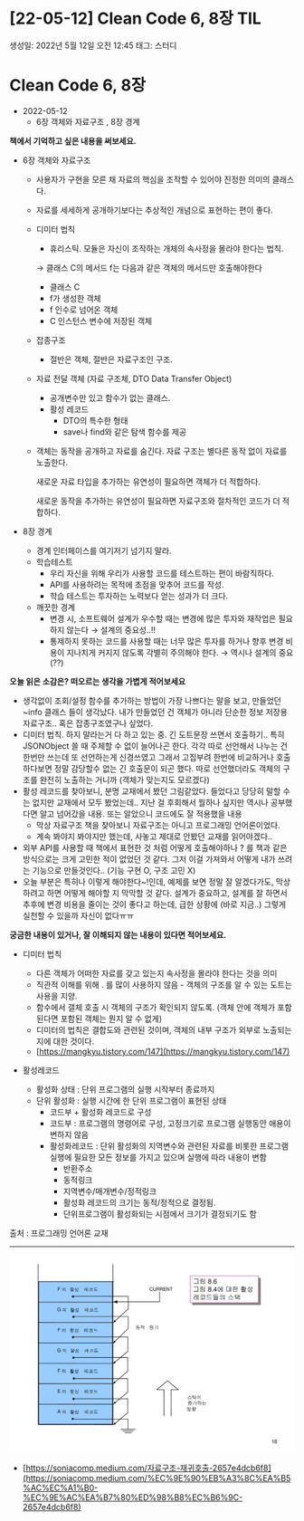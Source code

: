 # [22-05-12] Clean Code 6, 8장 TIL

생성일: 2022년 5월 12일 오전 12:45
태그: 스터디

# Clean Code 6, 8장

- 2022-05-12
    - 6장 객체와 자료구조 , 8장 경계

**책에서 기억하고 싶은 내용을 써보세요.**

- 6장 객체와 자료구조
    - 사용자가 구현을 모른 채 자료의 핵심을 조작할 수 있어야 진정한 의미의 클래스다.
    - 자료를 세세하게 공개하기보다는 추상적인 개념으로 표현하는 편이 좋다.
    - 디미터 법칙
        - 휴리스틱. 모듈은 자신이 조작하는 개체의 속사정을 몰라야 한다는 법칙.
        
        → 클래스 C의 메서드 f는 다음과 같은 객체의 메서드만 호출해야한다
        
        - 클래스 C
        - f가 생성한 객체
        - f 인수로 넘어온 객체
        - C 인스턴스 변수에 저장된 객체
    - 잡종구조
        - 절반은 객체, 절반은 자료구조인 구조.
    - 자료 전달 객체 (자료 구조체, DTO Data Transfer Object)
        - 공개변수만 있고 함수가 없는 클래스.
        - 활성 레코드
            - DTO의 특수한 형태
            - save나 find와 같은 탐색 함수를 제공
    - 객체는 동작을 공개하고 자료를 숨긴다. 자료 구조는 별다른 동작 없이 자료를 노출한다.
        
        새로운 자료 타입을 추가하는 유연성이 필요하면 객체가 더 적합하다.
        
        새로운 동작을 추가하는 유연성이 필요하면 자료구조와 절차적인 코드가 더 적합하다.
        
    
- 8장 경계
    - 경계 인터페이스를 여기저기 넘기지 말라.
    - 학습테스트
        - 우리 자신을 위해 우리가 사용할 코드를 테스트하는 편이 바람직하다.
        - API를 사용하려는 목적에 초점을 맞추어 코드를 작성.
        - 학습 테스트는 투자하는 노력보다 얻는 성과가 더 크다.
    - 깨끗한 경계
        - 변경 시, 소프트웨어 설계가 우수할 때는 변경에 많은 투자와 재작업은 필요하지 않는다 → 설계의 중요성..!!
        - 통제하지 못하는 코드를 사용할 때는 너무 많은 투자를 하거나 향후 변경 비용이 지나치게 커지지 않도록 각별히 주의해야 한다. → 역시나 설계의 중요(??)

**오늘 읽은 소감은? 떠오르는 생각을 가볍게 적어보세요**

- 생각없이 조회/설정 함수를 추가하는 방법이 가장 나쁘다는 말을 보고, 만들었던 ~info 클래스 들이 생각났다. 내가 만들었던 건 객체가 아니라 단순한 정보 저장용 자료구조.. 혹은 잡종구조였구나 싶었다.
- 디미터 법칙. 하지 말라는거 다 하고 있는 중. 긴 도트문장 쓰면서 호출하기.. 특히 JSONObject 쓸 때 주체할 수 없이 늘어나곤 한다. 각각 따로 선언해서 나누는 건 한번만 쓰는데 또 선언하는게 신경쓰였고 그래서 고집부려 한번에 비교하거나 호출하다보면 정말 감당할수 없는 긴 호출문이 되곤 했다. 따로 선언했더라도 객체의 구조를 완전히 노출하는 거니까 (객체가 맞는지도 모르겠다)
- 활성 레코드를 찾아보니, 분명 교재에서 봤던 그림같았다. 들었다고 당당히 말할 수는 없지만 교재에서 모두 봤었는데.. 지난 걸 후회해서 뭘하나 싶지만 역시나 공부했다면 알고 넘어갔을 내용. 또는 알았으니 코드에도 잘 적용했을 내용
    - 막상 자료구조 책을 찾아보니 자료구조는 아니고 프로그래밍 언어론이었다.
    - 계속 봐야지 봐야지만 했는데, 사놓고 제대로 안봤던 교재를 읽어야겠다..
- 외부 API를 사용할 때 책에서 표현한 것 처럼 어떻게 호출해야하나 ? 를 책과 같은 방식으로는 크게 고민한 적이 없었던 것 같다.  그저 이걸 가져와서 어떻게 내가 쓰려는 기능으로 만들것인다.. (기능 구현 O, 구조 고민 X)
- 오늘 부분은 특히나 이렇게 해야한다~!인데, 예제를 보면 정말 잘 알겠다가도, 막상 하려고 하면 어떻게 해야할 지 막막할 것 같다. 설계가 중요하고, 설계를 잘 하면서 추후에 변경 비용을 줄이는 것이 좋다고 하는데, 급한 상황에 (바로 지금..) 그렇게 실천할 수 있을까 자신이 없다ㅠㅠ

**궁금한 내용이 있거나, 잘 이해되지 않는 내용이 있다면 적어보세요.**

- 디미터 법칙
    - 다른 객체가 어떠한 자료를 갖고 있는지 속사정을 몰라야 한다는 것을 의미
    - 직관적 이해를 위해 . 를 많이 사용하지 않음 - 객체의 구조를 알 수 있는 도트는 사용을 지양.
    - 함수에서 갤체 호출 시 객체의 구조가 확인되지 않도록. (객체 안에 객체가 포함된다면 포함된 객체는 뭔지 알 수 없게)
    - 디미터의 법칙은 결합도와 관련된 것이며, 객체의 내부 구조가 외부로 노출되는지에 대한 것이다.
    - [https://mangkyu.tistory.com/147](https://mangkyu.tistory.com/147)
    
- 활성레코드
    - 활성화 상태 : 단위 프로그램의 실행 시작부터 종료까지
    - 단위 활성화 : 실행 시간에 한 단위 프로그램이 표현된 상태
        - 코드부 + 활성화 레코드로 구성
        - 코드부 : 프로그램의 명령어로 구성, 고정크기로 프로그램 실행동안 애용이 변하지 않음
        - 활성화레코드 :  단위 활성화의 지역변수와 관련된 자료를 비롯한 프로그램 실행에 필요한 모든 정보를 가지고 있으며 실행에 따라 내용이 변함
            - 반환주소
            - 동적링크
            - 지역변수/매개변수/정적링크
            - 활성화 레코드의 크기는 동적/정적으로 결정됨.
            - 단위프로그램이 활성화되는 시점에서 크기가 결정되기도 함

출처 : 프로그래밍 언어론 교재

---

![active_record](./images/6_8_active_record.png)

- [https://soniacomp.medium.com/자료구조-재귀호출-2657e4dcb6f8](https://soniacomp.medium.com/%EC%9E%90%EB%A3%8C%EA%B5%AC%EC%A1%B0-%EC%9E%AC%EA%B7%80%ED%98%B8%EC%B6%9C-2657e4dcb6f8)